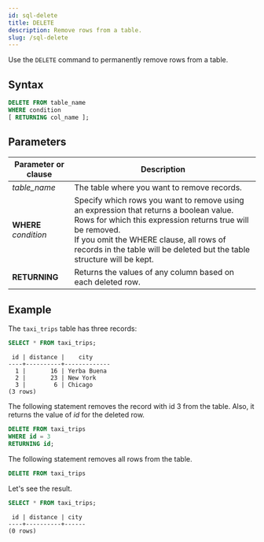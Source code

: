 ```yaml
---
id: sql-delete
title: DELETE
description: Remove rows from a table.
slug: /sql-delete
---
```

<head>
  <link rel="canonical" href="https://docs.risingwave.com/docs/current/sql-delete/" />
</head>

Use the `DELETE` command to permanently remove rows from a table.

## Syntax

```sql
DELETE FROM table_name
WHERE condition
[ RETURNING col_name ];
```




## Parameters

|Parameter or clause        | Description           |
|---------------------------|-----------------------|
|*table_name*               |The table where you want to remove records.|
|**WHERE** *condition*      |Specify which rows you want to remove using an expression that returns a boolean value. Rows for which this expression returns true will be removed. <br/> If you omit the WHERE clause, all rows of records in the table will be deleted but the table structure will be kept.|
|**RETURNING**               |Returns the values of any column based on each deleted row.|


## Example

The `taxi_trips` table has three records:

```sql
SELECT * FROM taxi_trips;
```
```
 id | distance |    city
----+----------+-------------
  1 |       16 | Yerba Buena
  2 |       23 | New York
  3 |        6 | Chicago
(3 rows)
```

The following statement removes the record with id 3 from the table. Also, it returns the value of *id* for the deleted row.

```sql
DELETE FROM taxi_trips
WHERE id = 3
RETURNING id;
```

The following statement removes all rows from the table.

```sql
DELETE FROM taxi_trips
```

Let's see the result.

```sql
SELECT * FROM taxi_trips;
```
```
 id | distance | city
----+----------+------
(0 rows)
```